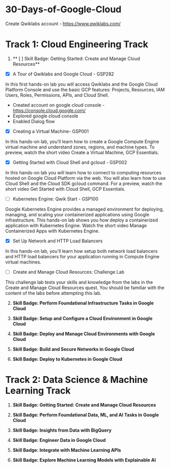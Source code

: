 # 30-Days-of-Google-Cloud

Create Qwiklabs account - https://www.qwiklabs.com/

# Track 1: Cloud Engineering Track

1. ** [ ] Skill Badge: Getting Started: Create and Manage Cloud Resources**

- [x] A Tour of Qwiklabs and Google Cloud - GSP282

In this first hands-on lab you will access Qwiklabs and the Google Cloud Platform Console and use the basic GCP features: Projects, Resources, IAM Users, Roles, Permissions, APIs, and Cloud Shell.
  - Created account on google cloud console - https://console.cloud.google.com/
  - Explored google cloud console
  - Enabled Dialog flow

- [x] Creating a Virtual Machine- GSP001

In this hands-on lab, you’ll learn how to create a Google Compute Engine virtual machine and understand zones, regions, and machine types. To preview, watch the short video Create a Virtual Machine, GCP Essentials.


- [x] Getting Started with Cloud Shell and gcloud - GSP002

In this hands-on lab you will learn how to connect to computing resources hosted on Google Cloud Platform via the web. You will also learn how to use Cloud Shell and the Cloud SDK gcloud command. For a preview, watch the short video Get Started with Cloud Shell, GCP Essentials.


- [ ] Kubernetes Engine: Qwik Start - GSP100

Google Kubernetes Engine provides a managed environment for deploying, managing, and scaling your containerized applications using Google infrastructure. This hands-on lab shows you how deploy a containerized application with Kubernetes Engine. Watch the short video Manage Containerized Apps with Kubernetes Engine.


- [x] Set Up Network and HTTP Load Balancers

In this hands-on lab, you'll learn how setup both network load balancers and HTTP load balancers for your application running in Compute Engine virtual machines.


- [ ] Create and Manage Cloud Resources: Challenge Lab

This challenge lab tests your skills and knowledge from the labs in the Create and Manage Cloud Resources quest. You should be familiar with the content of the labs before attempting this lab.




2. **Skill Badge: Perform Foundational Infrastructure Tasks in Google Cloud**



3. **Skill Badge: Setup and Configure a Cloud Environment in Google Cloud**



4.  **Skill Badge: Deploy and Manage Cloud Environments with Google Cloud**



5. **Skill Badge: Build and Secure Networks in Google Cloud**



6. **Skill Badge: Deploy to Kubernetes in Google Cloud**



# Track 2: Data Science & Machine Learning Track

1. **Skill Badge: Getting Started: Create and Manage Cloud Resources**



2. **Skill Badge: Perform Foundational Data, ML, and AI Tasks in Google Cloud**



3. **Skill Badge: Insights from Data with BigQuery**



4. **Skill Badge: Engineer Data in Google Cloud**



5. **Skill Badge: Integrate with Machine Learning APIs**



6. **Skill Badge: Explore Machine Learning Models with Explainable AI**

